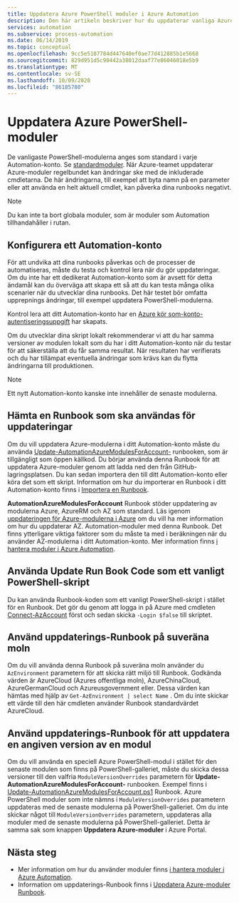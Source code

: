 ```yaml
---
title: Uppdatera Azure PowerShell moduler i Azure Automation
description: Den här artikeln beskriver hur du uppdaterar vanliga Azure PowerShell-moduler som anges som standard i Azure Automation.
services: automation
ms.subservice: process-automation
ms.date: 06/14/2019
ms.topic: conceptual
ms.openlocfilehash: 9cc5e5107784d447640ef0ae77d412885b1e5668
ms.sourcegitcommit: 829d951d5c90442a38012daaf77e86046018e5b9
ms.translationtype: MT
ms.contentlocale: sv-SE
ms.lasthandoff: 10/09/2020
ms.locfileid: "86185780"
---
```

# <a name="update-azure-powershell-modules"></a>Uppdatera Azure PowerShell-moduler

De vanligaste PowerShell-modulerna anges som standard i varje Automation-konto. Se [standardmoduler](shared-resources/modules.md#default-modules). När Azure-teamet uppdaterar Azure-moduler regelbundet kan ändringar ske med de inkluderade cmdletarna. De här ändringarna, till exempel att byta namn på en parameter eller att använda en helt aktuell cmdlet, kan påverka dina runbooks negativt. 

> [!NOTE]
> Du kan inte ta bort globala moduler, som är moduler som Automation tillhandahåller i rutan.

## <a name="set-up-an-automation-account"></a>Konfigurera ett Automation-konto

För att undvika att dina runbooks påverkas och de processer de automatiseras, måste du testa och kontrol lera när du gör uppdateringar. Om du inte har ett dedikerat Automation-konto som är avsett för detta ändamål kan du överväga att skapa ett så att du kan testa många olika scenarier när du utvecklar dina runbooks. Det här testet bör omfatta upprepnings ändringar, till exempel uppdatera PowerShell-modulerna.

Kontrol lera att ditt Automation-konto har en [Azure kör som-konto-autentiseringsuppgift](manage-runas-account.md) har skapats.

Om du utvecklar dina skript lokalt rekommenderar vi att du har samma versioner av modulen lokalt som du har i ditt Automation-konto när du testar för att säkerställa att du får samma resultat. När resultaten har verifierats och du har tillämpat eventuella ändringar som krävs kan du flytta ändringarna till produktionen.

> [!NOTE]
> Ett nytt Automation-konto kanske inte innehåller de senaste modulerna.

## <a name="obtain-a-runbook-to-use-for-updates"></a>Hämta en Runbook som ska användas för uppdateringar

Om du vill uppdatera Azure-modulerna i ditt Automation-konto måste du använda [Update-AutomationAzureModulesForAccount-](https://github.com/Microsoft/AzureAutomation-Account-Modules-Update) runbooken, som är tillgängligt som öppen källkod. Du börjar använda denna Runbook för att uppdatera Azure-moduler genom att ladda ned den från GitHub-lagringsplatsen. Du kan sedan importera den till ditt Automation-konto eller köra det som ett skript. Information om hur du importerar en Runbook i ditt Automation-konto finns i [Importera en Runbook](manage-runbooks.md#import-a-runbook).

**AutomationAzureModulesForAccount** Runbook stöder uppdatering av modulerna Azure, AzureRM och AZ som standard. Läs igenom [uppdateringen för Azure-modulerna i Azure](https://github.com/microsoft/AzureAutomation-Account-Modules-Update/blob/master/README.md) om du vill ha mer information om hur du uppdaterar AZ. Automation-moduler med denna Runbook. Det finns ytterligare viktiga faktorer som du måste ta med i beräkningen när du använder AZ-modulerna i ditt Automation-konto. Mer information finns [i hantera moduler i Azure Automation](shared-resources/modules.md).

## <a name="use-update-runbook-code-as-a-regular-powershell-script"></a>Använda Update Run Book Code som ett vanligt PowerShell-skript

Du kan använda Runbook-koden som ett vanligt PowerShell-skript i stället för en Runbook. Det gör du genom att logga in på Azure med cmdleten [Connect-AzAccount](/powershell/module/az.accounts/connect-azaccount?view=azps-3.7.0) först och sedan skicka `-Login $false` till skriptet.

## <a name="use-the-update-runbook-on-sovereign-clouds"></a>Använd uppdaterings-Runbook på suveräna moln

Om du vill använda denna Runbook på suveräna moln använder du `AzEnvironment` parametern för att skicka rätt miljö till Runbook. Godkända värden är AzureCloud (Azures offentliga moln), AzureChinaCloud, AzureGermanCloud och Azureusgovernment eller. Dessa värden kan hämtas med hjälp av `Get-AzEnvironment | select Name` . Om du inte skickar ett värde till den här cmdleten använder Runbook standardvärdet AzureCloud.

## <a name="use-the-update-runbook-to-update-a-specific-module-version"></a>Använd uppdaterings-Runbook för att uppdatera en angiven version av en modul

Om du vill använda en speciell Azure PowerShell-modul i stället för den senaste modulen som finns på PowerShell-galleriet, måste du skicka dessa versioner till den valfria `ModuleVersionOverrides` parametern för **Update-AutomationAzureModulesForAccount-** runbooken. Exempel finns i  [Update-AutomationAzureModulesForAccount.ps1](https://github.com/Microsoft/AzureAutomation-Account-Modules-Update/blob/master/Update-AutomationAzureModulesForAccount.ps1) Runbook. Azure PowerShell moduler som inte nämns i `ModuleVersionOverrides` parametern uppdateras med de senaste modulerna på PowerShell-galleriet. Om du inte skickar något till `ModuleVersionOverrides` parametern, uppdateras alla moduler med de senaste modulerna på PowerShell-galleriet. Detta är samma sak som knappen **Uppdatera Azure-moduler** i Azure Portal.

## <a name="next-steps"></a>Nästa steg

* Mer information om hur du använder moduler finns [i hantera moduler i Azure Automation](shared-resources/modules.md).
* Information om uppdaterings-Runbook finns i [Uppdatera Azure-moduler Runbook](https://github.com/Microsoft/AzureAutomation-Account-Modules-Update).
